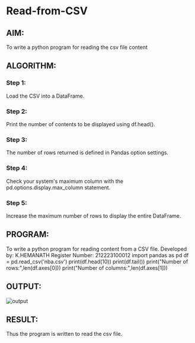 # Read-from-CSV

## AIM:
To write a python program for reading the csv file content
## ALGORITHM:
### Step 1:
Load the CSV into a DataFrame.

### Step 2:
Print the number of contents to be displayed using df.head().

### Step 3:
The number of rows returned is defined in Pandas option settings.

### Step 4:
Check your system's maximum column with the pd.options.display.max_column statement.

### Step 5:
Increase the maximum number of rows to display the entire DataFrame.

## PROGRAM:
To write a python program for reading content from a CSV file.
Developed by: K.HEMANATH
Register Number: 212223100012
import pandas as pd
df = pd.read_csv('nba.csv')
print(df.head(10))
print(df.tail())
print("Number of rows:",len(df.axes[0]))
print("Number of columns:",len(df.axes[1]))
## OUTPUT:
![output](https://github.com/Hemanath08/Read-from-CSV/assets/151807176/55147b0b-0167-464f-b61a-449be528edd2)

## RESULT:
Thus the program is written to read the csv file.
